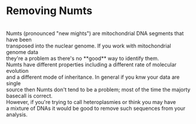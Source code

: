 # Removing Numts
<br>
Numts (pronounced "new mights") are mitochondrial DNA segments that have been <br>
transposed into the nuclear genome. If you work with mitochondrial genome data <br>
they're a problem as there's no **good** way to identify them. <br>
Numts have different properties including a different rate of molecular evolution <br>
and a different mode of inheritance. In general if you knw your data are single <br>
source then Numts don't tend to be a problem; most of the time the majorty basecall is correct.<br> However, if you're trying to call heteroplasmies or think you may have <br> a mixture of DNAs it would be good to remove such sequences from your analysis. <br><br>






